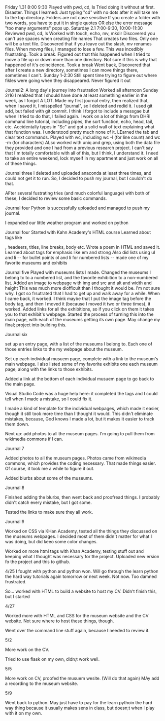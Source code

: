 Friday 1.31 8:00 9:30
Played with pwd, cd, ls
Tried doing it without at first. Disaster.
Things I learned:
Just typing "cd" with no dots after it will take me to the top directory. 
Folders are not case sensitive
If you create a folder with two words, you have to put it in single quotes 
OR else the error message "too many arguments" pops up. 
Saturday 2.1 7:00-9:30, 10:00-11:30
Reviewed pwd, cd, ls
Worked with touch, echo, mv, mkdir
Discovered you can't use spaces when creating file names
That creates two files. Only one will be a text file.
Discovered that if you leave out the slash, mv renames files. 
When movng files, I managed to lose a few. 
This was incedibly frustrating. Took a break.
Figured out that this happened when I tried to move a file up or down more than one directory. 
Not sure if this is why that happened of it's coincidence. 
Took a break
Went back, Discovered that after I create a new directory, sometimes I can move things there, sometimes I can't.
Sunday 1-2:30
Still spent time trying to figure out where fikles were going when they disappeared. 
Never figured it out 

Journal2: A long day's journey into frsutration
Worked all afternoon Sunday 2/16
I realized that I should have done at least something earlier in the week, as I forgot A LOT. 
Made my first journal entry, then realized that, when I saved it, I misspelled "journal", so I deleted and redid it. 
I used git add, but failed with git commit. I think I forgot to include a messgae but when I tried to do that, I failed again. 
I work on a lot of things from DHRI command line tutorial, including pipes, the sort function, echo, head, tail, etc. 
Accidentally types in "Sc" and got a solid wall of text explaining what that function was. I understood pretty much none of it. 
LEarned the tab and clear text commands. 
Played with wc, including wc -l (for line count) and wc -m (for characters)
ALso worked with uniq and grep, using both the data file they provided and one I had from a previous research project. 
I can't say that I'm totally comfortable with all of this, but I think, I understand it. I need to take an entire weekend, lock myself in my apartment and just work on all of these things. 

Journal three
I deleted and uploaded anaconda at least three times, and could not get it to run. 
So, I decided to push my journal, but I couldn't do that. 

AFter several fustrating tries (and much colorful language) with both of these, I decided to review some basic commands. 

Journal four
Python is successfully uploaded and managed to push my journal.

I expanded our little weather program and worked on python

Journal four
Started with Kahn Academy's HTML course
Learned about tags like <p>, headeers, titles, line breaks, body etc.
Wrote a poem in HTML and saved it.
Learned about tags for emphasis like em and strong
Also did lists using ul and li -- for bullet points
ol and li for numbered lists -- made one of my favorite museums and exhibits

Journal five
Played with museums lists I made. Changed the museums I belong to to a numbered list, and the favorite exhibition to a non-numbered list. 
Added an image to webpage with img and src and alt and width and height This was much more diofficult than I thought it would be. I'm not sure why. I got so frsutrated that I had to get up and walk away for a while. When I came back, it worked. I think maybe that I put the image tag before the body tag, and then I moved it (because I moved it two or three times), it worked. 
Added links for all the exhibitions, so if you click on them it takes you to that exhibit's webpage.
Started the process of turning this into the main page, with each of the museums getting its own page. 
May change my final; project into building this.  

Journal six

set up an entry page, with a list of the museums I belong to. Each one of those entries links to the my webpage about the museum. 

Set up each individual musuem page, complete with a link to the museum's main webpage. I also listed some of my favorite exhibits one each museum page, along with the links to those exhibits. 

Added a link at the bottom of each individual musuem page to go back to the main page. 

Visual Studio Code was a huge help here: it completed the tags and I could tell when I made a mistake, so I could fix it. 

I made a kind of template for the individual webpages, which made it easier, though it still took more time than I thought it would. This didn't eliminate mistakes, because, God knows I made a lot, but it makes it easier to track them down. 

Next up: add photos to all the museum pages. I'm going to pull them from wikimedia commons if I can.

Journal 7

Added photos to all the museum pages. Photos came from wikimedia commons, which provides the coding necessary. That made things easier. Of course, it took me a while to figure it out. 

Added blurbs about some of the museums. 

Journal 8

Finished adding the blurbs, then went back and proofread things. I probably didn't catch every mistake, but I got some. 

Tested the links to make sure they all work.

Journal 9

Worked on CSS via KHan Academy, tested all the things they discussed on the museums webpages. I decided most of them didn't matter for what I was doing, but did keeo some color changes. 

Worked on more html tags with Khan Academy, testing stuff out and keeping what I thought was necessary for the project. Uploaded new ersion fo the project and this to github.

4/25 
I fought with python and python won. Will go through the learn python the hard way tutorials again tomorrow or next week. Not now. Too damned frustrated. 

So... worked with HTML to build a website to host my CV. Didn't finish this, but I started

4/27 

Worked more with HTML and CSS for the museum website and the CV website. Not sure where to host these things, though. 

Went over the command line stuff again, because I needed to review it. 

5/2

More work on the CV. 

Tried to use flask on my own, didn;t work well. 

5/5

More work on CV, proofed the musuem wesite. (Will do that again) MAy add a recording to the museum website. 

5/9

Went back to python. May just have to pay for the learn pythoin the hard way thing because it usually makes sens in class, but doesn;t when I play with it on my own.